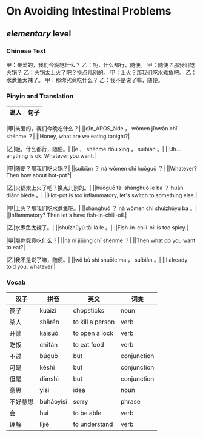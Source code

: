 # On Avoiding Intestinal Problems
## *elementary* level

### Chinese Text
甲：亲爱的，我们今晚吃什么？
乙：呃，什么都行，随便。
甲：随便？那我们吃火锅？
乙：火锅太上火了吧？换点儿别的。
甲：上火？那我们吃水煮鱼吧。
乙：水煮鱼太辣了。
甲：那你究竟吃什么？
乙：我不是说了嘛，随便。

### Pinyin and Translation
|说人|句子|
|----|----|

|甲|亲爱的，我们今晚吃什么？|
||qīn_APOS_àide ， wǒmen jīnwǎn chī shénme ？|
||Honey, what are we eating tonight?|

|乙|呃，什么都行，随便。|
||e ， shénme dōu xíng ， suíbiàn 。|
||Uh... anything is ok. Whatever you want.|

|甲|随便？那我们吃火锅？|
||suíbiàn ？ nà wǒmen chī huǒguō ？|
||Whatever? Then how about hot-pot?|

|乙|火锅太上火了吧？换点儿别的。|
||huǒguō tài shànghuǒ le ba ？ huàn diǎnr biéde 。|
||Hot-pot is too inflammatory, let's switch to something else.|

|甲|上火？那我们吃水煮鱼吧。|
||shànghuǒ ？ nà wǒmen chī shuǐzhǔyú ba 。|
||Inflammatory? Then let's have fish-in-chili-oil.|

|乙|水煮鱼太辣了。|
||shuǐzhǔyú tài là le 。|
||Fish-in-chili-oil is too spicy.|

|甲|那你究竟吃什么？|
||nà nǐ jiūjìng chī shénme ？|
||Then what do you want to eat?|

|乙|我不是说了嘛，随便。|
||wǒ bù shì shuōle ma ， suíbiàn 。|
||I already told you, whatever.|
### Vocab
|汉子|拼音|英文|词类|
|----|----|----|----|
|筷子|kuàizi|chopsticks|noun|
|杀人|shārén|to kill a person|verb|
|开锁|kāisuǒ|to open a lock|verb|
|吃饭|chīfàn|to eat food|verb|
|不过|búguò|but|conjunction|
|可是|kěshì|but|conjunction|
|但是|dànshì|but|conjunction|
|意思|yìsi|idea|noun|
|不好意思|bùhǎoyìsi|sorry|phrase|
|会|huì|to be able|verb|
|理解|lǐjiě|to understand|verb|